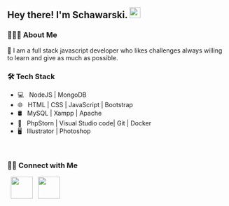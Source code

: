 <h2> Hey there! I'm Schawarski. <img src="https://github.com/souvikguria98/souvikguria98/blob/master/Hi.gif" width="25"></h2>

<h3> 👨🏻‍💻 About Me </h3>
 💬 I am a full stack javascript developer who likes challenges always willing to learn and give as much as possible.
 
 <h3>🛠 Tech Stack</h3>

- 💻 &nbsp; NodeJS | MongoDB  
- 🌐 &nbsp; HTML | CSS | JavaScript | Bootstrap 
- 🛢 &nbsp; MySQL | Xampp | Apache
- 🔧 &nbsp; PhpStorn | Visual Studio code| Git | Docker
- 🖥 &nbsp; Illustrator | Photoshop 

<br>

<h3> 🤝🏻 Connect with Me </h3>

<p>  
&nbsp; <a href="https://www.linkedin.com/in/schawarski/" target="_blank" rel="noopener noreferrer"><img src="https://img.icons8.com/plasticine/100/000000/linkedin.png" width="50" /></a>
&nbsp; <a href="mailto:rischawarski@gmail.com" target="_blank" rel="noopener noreferrer"><img src="https://img.icons8.com/plasticine/100/000000/gmail.png"  width="50" /></a>
</p>

